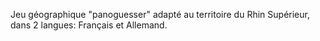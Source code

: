 Jeu géographique "panoguesser" adapté au territoire du Rhin Supérieur, dans 2 langues: Français et Allemand.